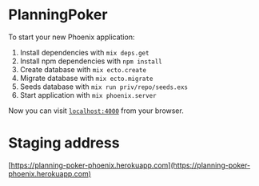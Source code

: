 # PlanningPoker

To start your new Phoenix application:

1. Install dependencies with `mix deps.get`
2. Install npm dependencies with `npm install`
3. Create database with `mix ecto.create`
4. Migrate database with `mix ecto.migrate`
5. Seeds database with `mix run priv/repo/seeds.exs`
2. Start application with `mix phoenix.server`

Now you can visit [`localhost:4000`](http://localhost:4000) from your browser.

# Staging address
[https://planning-poker-phoenix.herokuapp.com](https://planning-poker-phoenix.herokuapp.com)
